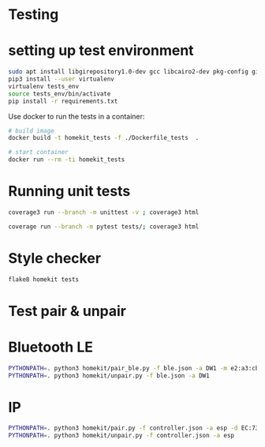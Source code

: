 # Testing

# setting up test environment

```bash
sudo apt install libgirepository1.0-dev gcc libcairo2-dev pkg-config gir1.2-gtk-3.0 libdbus-1-dev python3-dev python3-pip
pip3 install --user virtualenv
virtualenv tests_env
source tests_env/bin/activate
pip install -r requirements.txt 
```

Use docker to run the tests in a container:
```bash
# build image
docker build -t homekit_tests -f ./Dockerfile_tests  .

# start container
docker run --rm -ti homekit_tests
```

# Running unit tests

```bash
coverage3 run --branch -m unittest -v ; coverage3 html
```
```bash
coverage run --branch -m pytest tests/; coverage3 html
```
# Style checker

```bash
flake8 homekit tests
```

# Test pair & unpair

# Bluetooth LE
```bash
PYTHONPATH=. python3 homekit/pair_ble.py -f ble.json -a DW1 -m e2:a3:cb:26:77:61 -p 893-01-591;\
PYTHONPATH=. python3 homekit/unpair.py -f ble.json -a DW1
```

# IP
```bash
PYTHONPATH=. python3 homekit/pair.py -f controller.json -a esp -d EC:73:A0:BD:97:22 -p 111-11-111;\
PYTHONPATH=. python3 homekit/unpair.py -f controller.json -a esp
```
